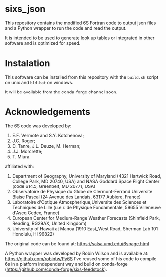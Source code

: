 # sixs_json
This repository contains the modified 6S Fortran code to output json files and a Python wrapper to run the code and read the output.

It is intended to be used to generate look up tables or integrated in other software and is optimized for speed.

# Instalation

This software can be installed from this repository with the `build.sh` script on unix and `bld.bat` on windows.

It will be available from the conda-forge channel soon.

# Acknowledgements

The 6S code was developed by:
1. E.F. Vermote and S.Y. Kotchenova;
2. J.C. Roger;
3. D. Tanre, J.L. Deuze, M. Herman;
4. J.J. Morcrette;
5. T. Miura.

affiliated with:
1. Department of Geography, University of Maryland (4321 Hartwick Road, College Park, MD 20740, USA) and NASA Goddard Space Flight Center (code 614.5, Greenbelt, MD 20771, USA)
2. Observatoire de Physique du Globe de Clermont-Ferrand Universite Blaise Pascal (24 Avenue des Landais, 63177 Aubiere, France)
3. Laboratoire d'Optique Atmospherique,Universite des Sciences et Techniques de Lille (u.e.r. de Physique Fondamentale, 59655 Villeneuve d'Ascq Cedex, France)
4. European Center for Medium-Range Weather Forecasts (Shinfield Park, Reading, RG29AX, United Kingdom)
5. University of Hawaii at Manoa (1910 East_West Road, Sherman Lab 101 Honolulu, HI 96822)

The original code can be found at: https://salsa.umd.edu/6spage.html

A Python wrapper was developed by Robin Wilson and is available at: https://github.com/robintw/Py6S
I´ve reused some of his code to compile 6s in a platform independent way and build on conda-forge (https://github.com/conda-forge/sixs-feedstock).
